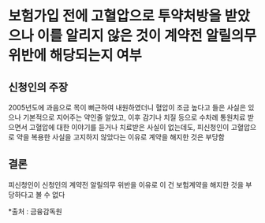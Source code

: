 # 보험가입 전에 고혈압으로 투약처방을 받았으나 이를 알리지 않은 것이 계약전 알릴의무 위반에 해당되는지 여부

## 신청인의 주장

2005년도에 과음으로 목이 뻐근하여 내원하였더니 혈압이 조금 높다고 들은 사실은 있으나 기본적으로 지어주는 약인줄 알았고, 이후 감기나 치질 등으로 수차례 통원치료 받으면서 고혈압에 대한 이야기를 듣거나 치료받은 사실이 없는데도, 피신청인이 고혈압으로 약을 복용한 사실을 고지하지 않았다는 이유로 계약을 해지한 것은 부당함 

## 결론

피신청인이 신청인의 계약전 알릴의무 위반을 이유로 이 건 보험계약을 해지한 것을 부당하다고 볼 수 없다

*출처 : 금융감독원

